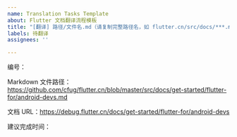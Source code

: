 ```yaml
---
name: Translation Tasks Template
about: Flutter 文档翻译流程模板
title: "[翻译] 路径/文件名.md（请复制完整路径名，如 flutter.cn/src/docs/***.md）"
labels: 待翻译
assignees: ''

---
```


编号：

Markdown 文件路径：https://github.com/cfug/flutter.cn/blob/master/src/docs/get-started/flutter-for/android-devs.md

文档 URL：https://debug.flutter.cn/docs/get-started/flutter-for/android-devs

建议完成时间：
